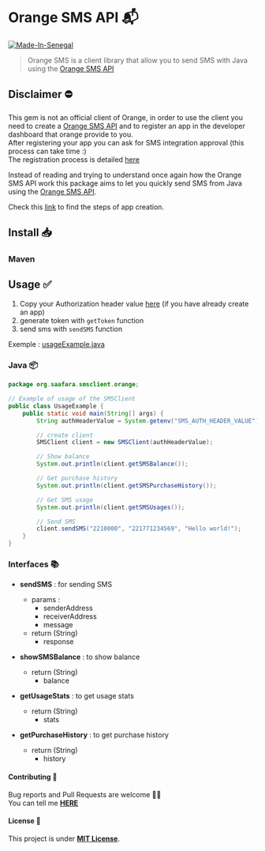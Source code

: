 # Orange SMS API 📬

[![Made-In-Senegal](https://github.com/GalsenDev221/made.in.senegal/blob/master/assets/badge.svg)](https://github.com/GalsenDev221/made.in.senegal)

> Orange SMS is a client library that allow you to send SMS with Java using the [Orange SMS API](https://developer.orange.com/apis/sms-sn/overview)

## Disclaimer ⛔

This gem is not an official client of Orange, in order to use the client you need to create a [Orange SMS API](https://developer.orange.com/apis/sms-sn/overview) and to register an app in the developer dashboard that orange provide to you.  
After registering your app you can ask for SMS integration approval (this process can take time :)  
The registration process is detailed [here](https://developer.orange.com/apis/sms-sn/overview)

Instead of reading and trying to understand once again how the Orange SMS API work this package aims to let you quickly send SMS from Java using the [Orange SMS API](https://developer.orange.com/apis/sms-sn/overview).

Check this [link](https://developer.orange.com/apis/sms-sn/overview) to find the steps of app creation.

## Install 📥
### Maven

## Usage ✅

1. Copy your Authorization header value [here](https://developer.orange.com/myapps)
(if you have already create an app)
2. generate token with `getToken` function
3. send sms with `sendSMS` function


Exemple : [usageExample.java](/src/main/java/org/saafara/smsclient/orange/UsageExample.java)

### Java 📦  


```java
package org.saafara.smsclient.orange;

// Example of usage of the SMSClient
public class UsageExample {
    public static void main(String[] args) {
        String authHeaderValue = System.getenv("SMS_AUTH_HEADER_VALUE");

        // create client
        SMSClient client = new SMSClient(authHeaderValue);

        // Show balance
        System.out.println(client.getSMSBalance());

        // Get purchase history
        System.out.println(client.getSMSPurchaseHistory());

        // Get SMS usage
        System.out.println(client.getSMSUsages());

        // Send SMS
        client.sendSMS("2210000", "221771234569", "Hello world!");
    }
}
```

### Interfaces 📚 


- **sendSMS** : for sending SMS
  - params : 
      - senderAddress
      - receiverAddress
      - message
  - return (String)
      - response
 

 - **showSMSBalance** : to show balance
     - return (String)
        - balance

 - **getUsageStats** : to get usage stats
     - return (String)
        - stats

- **getPurchaseHistory** : to get purchase history
     - return (String)
        - history
       
#### Contributing 🤝

Bug reports and Pull Requests are welcome 👋🏽  
You can tell me **[HERE](https://github.com/honorableCon/OrangeSMS-API/issues)**

#### License 🔖

This project is under **[MIT License](https://opensource.org/licenses/MIT)**.
